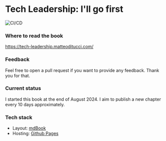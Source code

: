 # Tech Leadership: I'll go first

![CI/CD](https://github.com/matteoditucci/tech-leadership/workflows/github-pages/badge.svg)

### Where to read the book
https://tech-leadership.matteoditucci.com/

### Feedback
Feel free to open a pull request if you want to provide any feedback. Thank you for that.

### Current status
I started this book at the end of August 2024.
I aim to publish a new chapter every 10 days approximately.

### Tech stack
* Layout: [mdBook](https://github.com/rust-lang/mdBook)
* Hosting: [Github Pages](https://pages.github.com/)
